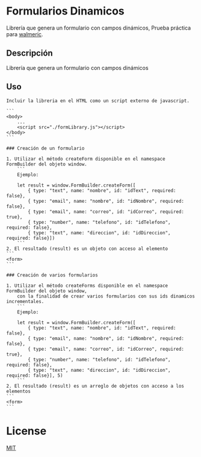 # Formularios Dinamicos

Librería que genera un formulario con campos dinámicos, 
Prueba práctica para [walmeric](http://www.walmeric.com/).

## Descripción

Librería que genera un formulario con campos dinámicos

## Uso
    
    Incluir la libreria en el HTML como un script externo de javascript.

    ```
    <body>
        ...
        <script src="./formLibrary.js"></script>
    </body>
    ```

    ### Creación de un formulario

    1. Utilizar el método createForm disponible en el namespace FormBuilder del objeto window. 
        ```
        Ejemplo: 
        
        let result = window.FormBuilder.createForm([
            { type: "text", name: "nombre", id: "idText", required: false},
            { type: "email", name: "nombre", id: "idNombre", required: false},
            { type: "email", name: "correo", id: "idCorreo", required: true},
            { type: "number", name: "telefono", id: "idTelefono", required: false},
            { type: "text", name: "direccion", id: "idDireccion", required: false}])
        ```
    2. El resultado (result) es un objeto con acceso al elemento 
    ``` 
    <form> 
    ``` 

    ### Creación de varios formularios

    1. Utilizar el método createForms disponible en el namespace FormBuilder del objeto window, 
        con la finalidad de crear varios formularios con sus ids dinamicos incrementales. 
        ```
        Ejemplo: 

        let result = window.FormBuilder.createForm([
            { type: "text", name: "nombre", id: "idText", required: false},
            { type: "email", name: "nombre", id: "idNombre", required: false},
            { type: "email", name: "correo", id: "idCorreo", required: true},
            { type: "number", name: "telefono", id: "idTelefono", required: false},
            { type: "text", name: "direccion", id: "idDireccion", required: false}], 5)
        ```
    2. El resultado (result) es un arreglo de objetos con acceso a los elementos 
    ```
    <form>
    ```

# License 
[MIT](https://opensource.org/licenses/MIT)

